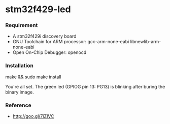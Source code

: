 # stm32f429-led
### Requirement
* A stm32f429i discovery board
* GNU Toolchain for ARM processor: gcc-arm-none-eabi libnewlib-arm-none-eabi
* Open On-Chip Debugger: openocd

### Installation
make && sudo make install

You're all set. The green led (GPIOG pin 13: PG13) is blinking after buring the binary image.

### Reference
* http://goo.gl/7iZIVC

